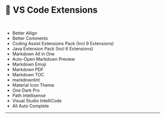 # :beginner: VS Code Extensions

<br>

- Better Allign
- Better Comments
- Coding Assist Extensions Pack (Incl 9 Extensions)
- Java Extension Pack (Incl 6 Extensions)
- Markdown All in One
- Auto-Open Markdown Preview
- Markdown Emoji
- Markdown PDF
- Markdown TOC
- markdownlint
- Material Icon Theme
- One Dark Pro
- Path Intellisense
- Visual Studio IntelliCode
- All Auto Complete

-------------
